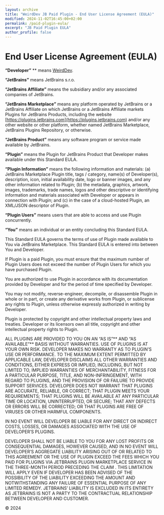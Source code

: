 ```yaml
---
layout: archive
title: "WeirdDev JB Paid Plugin - End User License Agreement (EULA)"
modified: 2024-11-02T16:45:00+02:00
permalink: /paid-plugin-eula/
excerpt: "JB Paid Plugin EULA"
author_profile: false
---
```


# End User License Agreement (EULA)

**“Developer”** ** means [WeirdDev](https://weirddev.com).

**“JetBrains”**  means JetBrains s.r.o.

**“JetBrains Affiliate”**  means the subsidiary and/or any associated companies of JetBrains.

**“JetBrains Marketplace”**  means any platform operated by JetBrains or a JetBrains Affiliate on which JetBrains or a JetBrains Affiliate markets Plugins for JetBrains Products, including the website [https://plugins.jetbrains.com](https://plugins.jetbrains.com) and/or any other website or other platform, whether named JetBrains Marketplace, JetBrains Plugins Repository, or otherwise.

**“JetBrains Product”**  means any software program or service made available by JetBrains.

**“Plugin”**  means the Plugin for JetBrains Product that Developer makes available under this Standard EULA.

**“Plugin Information”**  means the following information and materials: (a) JetBrains Marketplace Plugin title, tags / category, name(s) of Developer(s), description, icon, initial availability date, logo or banner images, and any other information related to Plugin; (b) the metadata, graphics, artwork, images, trademarks, trade names, logos and other descriptive or identifying information and materials associated with Developer or appears in connection with Plugin; and (c) in the case of a cloud-hosted Plugin, an XML/JSON descriptor of Plugin.

**“Plugin Users”**  means users that are able to access and use Plugin concurrently.

**“You”**  means an individual or an entity concluding this Standard EULA.

This Standard EULA governs the terms of use of Plugin made available to You via JetBrains Marketplace. This Standard EULA is entered into between You and Developer.

If Plugin is a paid Plugin, you must ensure that the maximum number of Plugin Users does not exceed the number of Plugin Users for which you have purchased Plugin.

You are authorized to use Plugin in accordance with its documentation provided by Developer and for the period of time specified by Developer.

You may not modify, reverse-engineer, decompile, or disassemble Plugin in whole or in part, or create any derivative works from Plugin, or sublicense any rights to Plugin, unless otherwise expressly authorized in writing by Developer.

Plugin is protected by copyright and other intellectual property laws and treaties. Developer or its licensors own all title, copyright and other intellectual property rights to Plugin.

ALL PLUGINS ARE PROVIDED TO YOU ON AN “AS IS”**  AND “AS AVAILABLE”**  BASIS WITHOUT WARRANTIES. USE OF PLUGINS IS AT YOUR OWN RISK. DEVELOPER MAKES NO WARRANTY AS TO PLUGIN’S USE OR PERFORMANCE. TO THE MAXIMUM EXTENT PERMITTED BY APPLICABLE LAW, DEVELOPER DISCLAIMS ALL OTHER WARRANTIES AND CONDITIONS, EITHER EXPRESS OR IMPLIED, INCLUDING, BUT NOT LIMITED TO, IMPLIED WARRANTIES OF MERCHANTABILITY, FITNESS FOR A PARTICULAR PURPOSE, TITLE, AND NON-INFRINGEMENT, WITH REGARD TO PLUGINS, AND THE PROVISION OF OR FAILURE TO PROVIDE SUPPORT SERVICES. DEVELOPER DOES NOT WARRANT THAT PLUGINS ARE ACCURATE, RELIABLE, OR CORRECT; THAT PLUGIN MEETS YOUR REQUIREMENTS; THAT PLUGINS WILL BE AVAILABLE AT ANY PARTICULAR TIME OR LOCATION, UNINTERRUPTED, OR SECURE; THAT ANY DEFECTS OR ERRORS WILL BE CORRECTED; OR THAT PLUGINS ARE FREE OF VIRUSES OR OTHER HARMFUL COMPONENTS.

IN NO EVENT WILL DEVELOPER BE LIABLE FOR ANY DIRECT OR INDIRECT COSTS, LOSSES, OR DAMAGES ASSOCIATED WITH THE USE OF DEVELOPER’S PLUGINS.

DEVELOPER SHALL NOT BE LIABLE TO YOU FOR ANY LOST PROFITS OR CONSEQUENTIAL DAMAGES, HOWEVER CAUSED, AND IN NO EVENT WILL DEVELOPER’S AGGREGATE LIABILITY ARISING OUT OF OR RELATED TO THIS AGREEMENT OR THE USE OF PLUGIN EXCEED THE FEES WHICH YOU PAID FOR PLUGINS VIA JETBRAINS PLUGIN MARKETPLACE SERVICE IN THE THREE-MONTH PERIOD PRECEDING THE CLAIM . THIS LIMITATION WILL APPLY EVEN IF DEVELOPER HAS BEEN ADVISED OF THE POSSIBILITY OF THE LIABILITY EXCEEDING THE AMOUNT AND NOTWITHSTANDING ANY FAILURE OF ESSENTIAL PURPOSE OF ANY LIMITED REMEDY. JETBRAINS’ LIABILITY IS EXCLUDED IN ITS ENTIRETY AS JETBRAINS IS NOT A PARTY TO THE CONTRACTUAL RELATIONSHIP BETWEEN DEVELOPER AND CUSTOMER.

© 2024